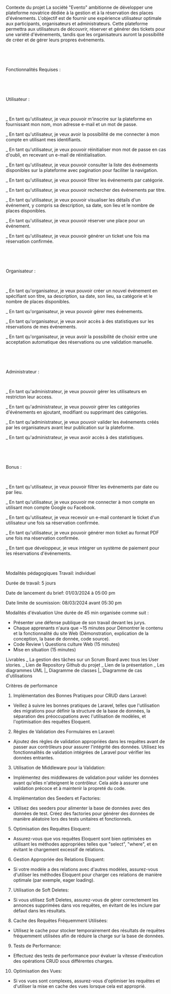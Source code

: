 Contexte du projet
La société "Evento" ambitionne de développer une plateforme novatrice dédiée à la gestion et à la réservation des places d'événements. L'objectif est de fournir une expérience utilisateur optimale aux participants, organisateurs et administrateurs. Cette plateforme permettra aux utilisateurs de découvrir, réserver et générer des tickets pour une variété d'événements, tandis que les organisateurs auront la possibilité de créer et de gérer leurs propres événements.

​

​

Fonctionnalités Requises :

​

​

Utilisateur :

​

_ En tant qu'utilisateur, je veux pouvoir m'inscrire sur la plateforme en fournissant mon nom, mon adresse e-mail et un mot de passe.

_ En tant qu'utilisateur, je veux avoir la possibilité de me connecter à mon compte en utilisant mes identifiants.

_ En tant qu'utilisateur, je veux pouvoir réinitialiser mon mot de passe en cas d'oubli, en recevant un e-mail de réinitialisation.

_ En tant qu'utilisateur, je veux pouvoir consulter la liste des événements disponibles sur la plateforme avec pagination pour faciliter la navigation.

_ En tant qu'utilisateur, je veux pouvoir filtrer les événements par catégorie.

_ En tant qu'utilisateur, je veux pouvoir rechercher des événements par titre.

_ En tant qu'utilisateur, je veux pouvoir visualiser les détails d'un événement, y compris sa description, sa date, son lieu et le nombre de places disponibles.

_ En tant qu'utilisateur, je veux pouvoir réserver une place pour un événement.

_ En tant qu'utilisateur, je veux pouvoir générer un ticket une fois ma réservation confirmée.

​

​

Organisateur :

​

_ En tant qu'organisateur, je veux pouvoir créer un nouvel événement en spécifiant son titre, sa description, sa date, son lieu, sa catégorie et le nombre de places disponibles.

_ En tant qu'organisateur, je veux pouvoir gérer mes événements.

_ En tant qu'organisateur, je veux avoir accès à des statistiques sur les réservations de mes événements.

_ En tant qu'organisateur, je veux avoir la possibilité de choisir entre une acceptation automatique des réservations ou une validation manuelle.

​

​

Administrateur :

​

_ En tant qu'administrateur, je veux pouvoir gérer les utilisateurs en restricton leur access.

_ En tant qu'administrateur, je veux pouvoir gérer les catégories d'événements en ajoutant, modifiant ou supprimant des catégories.

_ En tant qu'administrateur, je veux pouvoir valider les événements créés par les organisateurs avant leur publication sur la plateforme.

_ En tant qu'administrateur, je veux avoir accès à des statistiques.

​

​

Bonus :

​

_ En tant qu'utilisateur, je veux pouvoir filtrer les événements par date ou par lieu.

_ En tant qu'utilisateur, je veux pouvoir me connecter à mon compte en utilisant mon compte Google ou Facebook.

_ En tant qu'utilisateur, je veux recevoir un e-mail contenant le ticket d'un utilisateur une fois sa réservation confirmée.

_ En tant qu'utilisateur, je veux pouvoir générer mon ticket au format PDF une fois ma réservation confirmée.

_ En tant que développeur, je veux intégrer un système de paiement pour les réservations d'événements.

​

Modalités pédagogiques
Travail: individuel

Durée de travail: 5 jours

Date de lancement du brief: 01/03/2024 à 05:00 pm

Date limite de soumission: 08/03/2024 avant 05:30 pm

Modalités d'évaluation
Une durée de 45 min organisée comme suit :
- Présenter une défense publique de son travail devant les jurys.
- Chaque apprenants n'aura que ~15 minutes pour Démontrer le contenu et la fonctionnalité du site Web (Démonstration, explication de la conception, la base de donnée, code source).
- Code Review \ Questions culture Web (15 minutes)
- Mise en situation (15 minutes)

Livrables
_ La gestion des tâches sur un Scrum Board avec tous les User  stories.
_ Lien de Repository Github du projet 
_ Lien de la présentation
_ Les diagrammes UML
  |_ Diagramme de classes
  |_ Diagramme de cas d'utilisations

Critères de performance
1. Implémentation des Bonnes Pratiques pour CRUD dans Laravel:

- Veillez à suivre les bonnes pratiques de Laravel, telles que l'utilisation des migrations pour définir la structure de la base de données, la séparation des préoccupations avec l'utilisation de modèles, et l'optimisation des requêtes Eloquent.

2. Règles de Validation des Formulaires en Laravel:

- Ajoutez des règles de validation appropriées dans les requêtes avant de passer aux contrôleurs pour assurer l'intégrité des données. Utilisez les fonctionnalités de validation intégrées de Laravel pour vérifier les données entrantes.

3. Utilisation de Middleware pour la Validation:

- Implémentez des middlewares de validation pour valider les données avant qu'elles n'atteignent le contrôleur. Cela aide à assurer une validation précoce et à maintenir la propreté du code.

4. Implémentation des Seeders et Factories:

- Utilisez des seeders pour alimenter la base de données avec des données de test. Créez des factories pour générer des données de manière aléatoire lors des tests unitaires et fonctionnels.

5. Optimisation des Requêtes Eloquent:

- Assurez-vous que vos requêtes Eloquent sont bien optimisées en utilisant les méthodes appropriées telles que "select", "where", et en évitant le chargement excessif de relations.

6. Gestion Appropriée des Relations Eloquent:

- Si votre modèle a des relations avec d'autres modèles, assurez-vous d'utiliser les méthodes Eloquent pour charger ces relations de manière optimale (par exemple, eager loading).

7. Utilisation de Soft Deletes:

- Si vous utilisez Soft Deletes, assurez-vous de gérer correctement les annonces supprimées dans vos requêtes, en évitant de les inclure par défaut dans les résultats.

8. Cache des Requêtes Fréquemment Utilisées:

- Utilisez le cache pour stocker temporairement des résultats de requêtes fréquemment utilisées afin de réduire la charge sur la base de données.

9. Tests de Performance:

- Effectuez des tests de performance pour évaluer la vitesse d'exécution des opérations CRUD sous différentes charges.

10. Optimisation des Vues:

- Si vos vues sont complexes, assurez-vous d'optimiser les requêtes et d'utiliser la mise en cache des vues lorsque cela est approprié.
